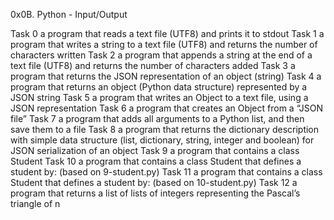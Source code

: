 0x0B. Python - Input/Output

Task 0  a program that reads a text file (UTF8) and prints it to stdout
Task 1  a program that writes a string to a text file (UTF8) and returns the number of characters written
Task 2  a program that appends a string at the end of a text file (UTF8) and returns the number of characters
        added
Task 3  a program that returns the JSON representation of an object (string)
Task 4  a program that returns an object (Python data structure) represented by a JSON string
Task 5  a program that writes an Object to a text file, using a JSON representation
Task 6  a program that creates an Object from a “JSON file”
Task 7  a program that adds all arguments to a Python list, and then save them to a file
Task 8  a program that returns the dictionary description with simple data structure (list, dictionary, 
        string, integer and boolean) for JSON serialization of an object
Task 9  a program that contains a class Student
Task 10 a program that contains a class Student that defines a student by: (based on 9-student.py)
Task 11 a program that contains a class Student that defines a student by: (based on 10-student.py)
Task 12 a program that returns a list of lists of integers representing the Pascal’s triangle of n
